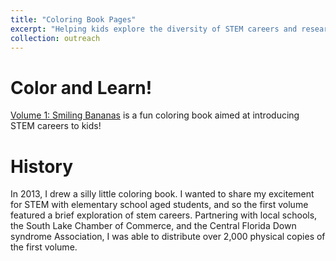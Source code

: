 ```yaml
---
title: "Coloring Book Pages"
excerpt: "Helping kids explore the diversity of STEM careers and research."
collection: outreach
---
```

# Color and Learn!
[Volume 1: Smiling Bananas](/files/SB_coloringbook.pdf) is a fun coloring book aimed at introducing STEM careers to kids!

# History
In 2013, I drew a silly little coloring book. I wanted to share my excitement for STEM with elementary school aged students, and so the first volume featured a brief exploration of stem careers. Partnering with local schools, the South Lake Chamber of Commerce, and the Central Florida Down syndrome Association, I was able to distribute over 2,000 physical copies of the first volume.
